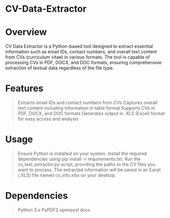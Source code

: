 # CV-Data-Extractor

# Overview

CV Data Extractor is a Python-based tool designed to extract essential information such as email IDs, contact numbers, and overall text content from CVs (curriculum vitae) in various formats. The tool is capable of processing CVs in PDF, DOCX, and DOC formats, ensuring comprehensive extraction of textual data regardless of the file type.

# Features

>Extracts email IDs and contact numbers from CVs
>Captures overall text content including information in table format
>Supports CVs in PDF, DOCX, and DOC formats
>Generates output in .XLS (Excel) format for easy access and analysis
# Usage

>Ensure Python is installed on your system.
>Install the required dependencies using pip install -r requirements.txt.
>Run the cv_text_extractor.py script, providing the paths to the CV files you want to process.
>The extracted information will be saved in an Excel (.XLS) file named cv_info.xlsx on your desktop.
# Dependencies

>Python 3.x
>PyPDF2
>openpyxl
>docx
